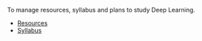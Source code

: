 To manage resources, syllabus and plans to study Deep Learning.
* [Resources](resources.md)
* [Syllabus](syllabus.md)
